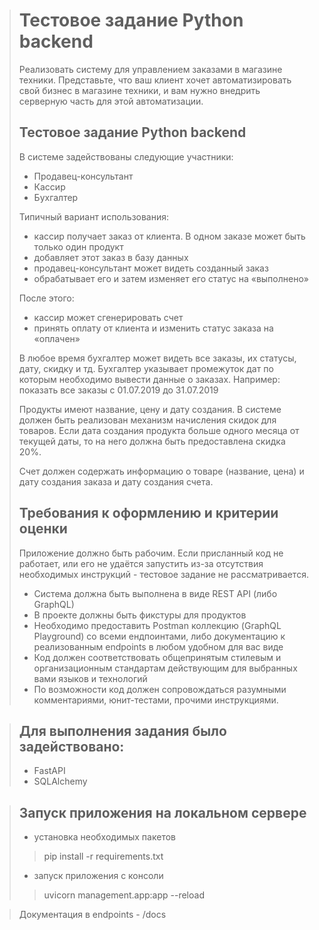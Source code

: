 > # Тестовое задание Python backend
> Реализовать систему для управлением заказами в магазине техники. Представьте, что ваш клиент хочет автоматизировать свой бизнес в магазине техники, и вам нужно внедрить серверную часть для этой автоматизации.
> 
> ## Тестовое задание Python backend
> В системе задействованы следующие участники:
> - Продавец-консультант
> - Кассир
> - Бухгалтер
> 
> Типичный вариант использования:
> - кассир получает заказ от клиента. В одном заказе может быть только один продукт
> - добавляет этот заказ в базу данных
> - продавец-консультант может видеть созданный заказ
> - обрабатывает его и затем изменяет его статус на «выполнено»
> 
> После этого:
> - кассир может сгенерировать счет
> - принять оплату от клиента и изменить статус заказа на «оплачен»
> 
> В любое время бухгалтер может видеть все заказы, их статусы, дату, скидку и тд. Бухгалтер указывает промежуток дат по которым необходимо вывести данные о заказах. Например: показать все заказы с 01.07.2019 до 31.07.2019
> 
> Продукты имеют название, цену и дату создания. В системе должен быть реализован механизм начисления скидок для товаров. Если дата создания продукта больше одного месяца от текущей даты, то на него должна быть предоставлена скидка 20%.
> 
> Счет должен содержать информацию о товаре (название, цена) и дату создания заказа и дату создания счета.
> 
> ## Требования к оформлению и критерии оценки
> Приложение должно быть рабочим. Если присланный код не работает, или его не удаётся запустить из-за отсутствия необходимых инструкций - тестовое задание не рассматривается.
> - Система должна быть выполнена в виде REST API (либо GraphQL)
> - В проекте должны быть фикстуры для продуктов
> - Необходимо предоставить Postman коллекцию (GraphQL Playground) со всеми ендпоинтами, либо документацию к реализованным endpoints в любом удобном для вас виде
> - Код должен соответствовать общепринятым стилевым и организационным стандартам действующим для выбранных вами языков и технологий
> - По возможности код должен сопровождаться разумными комментариями, юнит-тестами, прочими инструкциями.

> ## Для выполнения задания было задействовано:
> - FastAPI
> - SQLAlchemy
 
> ## Запуск приложения на локальном сервере
> - установка необходимых пакетов
>> pip install -r requirements.txt
> - запуск приложения с консоли
>> uvicorn management.app:app --reload

> Документация в endpoints - /docs
